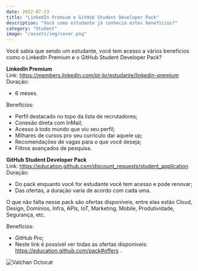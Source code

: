 ```yaml
---
date: 2022-07-23
title: "LinkedIn Premium e GitHub Student Developer Pack"
description: "Você como estudante já conhecia estes benefícios?"
category: "Student"
image: "/assets/img/cover.png"
---
```


Você sabia que sendo um estudante, você tem acesso a vários benefícios como o LinkedIn Premium e o GitHub Student Developer Pack?


**LinkedIn Premium** <br/>
Link: https://members.linkedin.com/pt-br/estudante/linkedin-premium <br/>
Duração: 
- 6 meses.

Benefícios: <br/>
* Perfil destacado no topo da lista de recrutadores;
* Conexão direta com InMail;
* Acesso à todo mundo que viu seu perfil;
* Milhares de cursos pro seu currículo dar aquele up;
* Recomendações de vagas para o que você deseja;
* Filtros avançados de pesquisa.

**GitHub Student Developer Pack** <br/>
Link: https://education.github.com/discount_requests/student_application <br/>
Duração: 
- Do pack enquanto você for estudante você tem acesso e pode renovar;
- Das ofertas, a duração varia de acordo com cada uma.

O que não falta nesse pack são ofertas disponíveis, entre elas estão Cloud, Design, Domínios, Infra, APIs, IoT, Marketing, Mobile, Produtividade, Segurança, etc.

Benefícios: <br/>
* GitHub Pro;
* Neste link é possível ver todas as ofertas disponíveis: https://education.github.com/pack#offers .


<div class="smallSize">

![Valchan Octocat](/assets/img/octocatValchan.png)

</div>